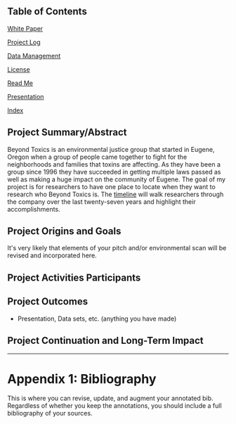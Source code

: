 

## Table of Contents

[White Paper](/white-paper.md)

[Project Log](/project-log.md)

[Data Management](/data-management.md)

[License](/license.md)

[Read Me](/README.md)

[Presentation](/presentation.md)

[Index](/index.md)



## Project Summary/Abstract 

Beyond Toxics is an environmental justice group that started in Eugene, Oregon when a group of people came together to fight for the neighborhoods and families that toxins are affecting. As they have been a group since 1996 they have succeeded in getting multiple laws passed as well as making a huge impact on the community of Eugene. The goal of my project is for researchers to have one place to locate when they want to research who Beyond Toxics is. The [timeline](/Timeline.md) will walk researchers through the company over the last twenty-seven years and highlight their accomplishments.

## Project Origins and Goals

It's very likely that elements of your pitch and/or environmental scan will be revised and incorporated here. 

## Project Activities  Participants

## Project Outcomes
- Presentation, Data sets, etc. (anything you have made) 

## Project Continuation and Long-Term Impact

---

# Appendix 1: Bibliography

This is where you can revise, update, and augment your annotated bib. Regardless of whether you keep the annotations, you should include a full bibliography of your sources. 




